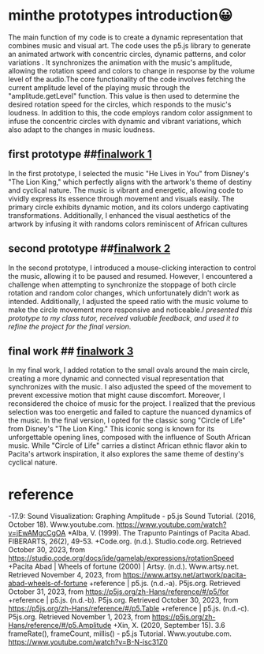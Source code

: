 # **minthe prototypes introduction**:grinning:
The main function of my code is to create a  dynamic representation that combines music and visual art. The code uses the p5.js library to generate an animated artwork with concentric circles, dynamic patterns, and color variations . It synchronizes the animation with the music's amplitude, allowing the rotation speed and colors to change in response by the volume level of the audio.The core functionality of the code involves fetching the current amplitude level of the playing music through the "amplitude.getLevel" function. This value is then used to determine the desired rotation speed for the circles, which responds to the music's loudness. In addition to this, the code employs random color assignment to infuse the concentric circles with dynamic and vibrant variations, which also adapt to the changes in music loudness.
## first prototype ##[finalwork 1](https://github.com/mintheTAN/week7/tree/3f4918665b0cfa2b544cbed728bf0c820a271b55/MINTHE%20individual%20final%20works/myfinalwork1)
In the first prototype, I selected the music "He Lives in You" from Disney's "The Lion King," which perfectly aligns with the artwork's theme of destiny and cyclical nature. The music is vibrant and energetic, allowing code to vividly express its essence through movement and visuals easily. The primary circle exhibits dynamic motion, and its colors undergo captivating transformations. Additionally, I enhanced the visual aesthetics of the artwork by infusing it with randoms colors reminiscent of African cultures
## second prototype ##[finalwork 2](https://github.com/mintheTAN/week7/tree/3f4918665b0cfa2b544cbed728bf0c820a271b55/MINTHE%20individual%20final%20works/myfinalwork2)
In the second prototype, I introduced a mouse-clicking interaction to control the music, allowing it to be paused and resumed. However, I encountered a challenge when attempting to synchronize the stoppage of both circle rotation and random color changes, which unfortunately didn't work as intended. Additionally, I adjusted the speed ratio with the music volume to make the circle movement more responsive and noticeable.*I presented this prototype to my class tutor, received valuable feedback, and used it to refine the project for the final version.*
## final work ## [finalwork 3](https://github.com/mintheTAN/week7/tree/3f4918665b0cfa2b544cbed728bf0c820a271b55/MINTHE%20individual%20final%20works/myfinalwork3)
In my final work, I added rotation to the small ovals around the main circle, creating a more dynamic and connected visual representation that synchronizes with the music. I also adjusted the speed of the movement to prevent excessive motion that might cause discomfort.
Moreover, I reconsidered the choice of music for the project. I realized that the previous selection was too energetic and failed to capture the nuanced dynamics of the music. In the final version, I opted for the classic song "Circle of Life" from Disney's "The Lion King." This iconic song is known for its unforgettable opening lines, composed with the influence of South African music. While "Circle of Life" carries a distinct African ethnic flavor akin to Pacita's artwork inspiration, it also explores the same theme of destiny's cyclical nature.
# reference #
-17.9: Sound Visualization: Graphing Amplitude - p5.js Sound Tutorial. (2016, October 18). 
Www.youtube.com. https://www.youtube.com/watch?v=jEwAMgcCgOA
*Alba, V. (1999). The Trapunto Paintings of Pacita Abad. FIBERARTS, 26(2), 49-53.
+Code.org. (n.d.). Studio.code.org. Retrieved October 30, 2023, from 
https://studio.code.org/docs/ide/gamelab/expressions/rotationSpeed
+Pacita Abad | Wheels of fortune (2000) | Artsy. (n.d.). Www.artsy.net. Retrieved November 4, 2023, from 
https://www.artsy.net/artwork/pacita-abad-wheels-of-fortune
+reference | p5.js. (n.d.-a). P5js.org. Retrieved October 31, 2023, from 
https://p5js.org/zh-Hans/reference/#/p5/for
+reference | p5.js. (n.d.-b). P5js.org. Retrieved October 30, 2023, from 
https://p5js.org/zh-Hans/reference/#/p5.Table
+reference | p5.js. (n.d.-c). P5js.org. Retrieved November 1, 2023, from 
https://p5js.org/zh-Hans/reference/#/p5.Amplitude
+Xin, X. (2020, September 15). 3.6 frameRate(), frameCount, millis() - p5.js Tutorial. Www.youtube.com. 
https://www.youtube.com/watch?v=B-N-isc31Z0
